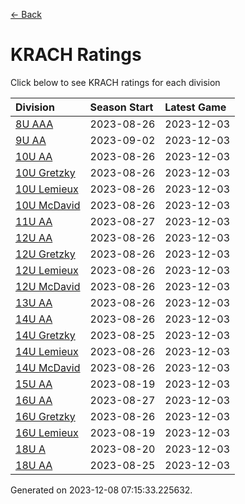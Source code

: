 [<- Back](../readme.md)
# KRACH Ratings
Click below to see KRACH ratings for each division

| Division | Season Start | Latest Game |
| :-- | :-- | :-- |
| [8U AAA](8U-AAA-ratings.md) | 2023-08-26 | 2023-12-03 |
| [9U AA](9U-AA-ratings.md) | 2023-09-02 | 2023-12-03 |
| [10U AA](10U-AA-ratings.md) | 2023-08-26 | 2023-12-03 |
| [10U Gretzky](10U-Gretzky-ratings.md) | 2023-08-26 | 2023-12-03 |
| [10U Lemieux](10U-Lemieux-ratings.md) | 2023-08-26 | 2023-12-03 |
| [10U McDavid](10U-McDavid-ratings.md) | 2023-08-26 | 2023-12-03 |
| [11U AA](11U-AA-ratings.md) | 2023-08-27 | 2023-12-03 |
| [12U AA](12U-AA-ratings.md) | 2023-08-26 | 2023-12-03 |
| [12U Gretzky](12U-Gretzky-ratings.md) | 2023-08-26 | 2023-12-03 |
| [12U Lemieux](12U-Lemieux-ratings.md) | 2023-08-26 | 2023-12-03 |
| [12U McDavid](12U-McDavid-ratings.md) | 2023-08-26 | 2023-12-03 |
| [13U AA](13U-AA-ratings.md) | 2023-08-26 | 2023-12-03 |
| [14U AA](14U-AA-ratings.md) | 2023-08-26 | 2023-12-03 |
| [14U Gretzky](14U-Gretzky-ratings.md) | 2023-08-25 | 2023-12-03 |
| [14U Lemieux](14U-Lemieux-ratings.md) | 2023-08-26 | 2023-12-03 |
| [14U McDavid](14U-McDavid-ratings.md) | 2023-08-26 | 2023-12-03 |
| [15U AA](15U-AA-ratings.md) | 2023-08-19 | 2023-12-03 |
| [16U AA](16U-AA-ratings.md) | 2023-08-27 | 2023-12-03 |
| [16U Gretzky](16U-Gretzky-ratings.md) | 2023-08-26 | 2023-12-03 |
| [16U Lemieux](16U-Lemieux-ratings.md) | 2023-08-19 | 2023-12-03 |
| [18U A](18U-A-ratings.md) | 2023-08-20 | 2023-12-03 |
| [18U AA](18U-AA-ratings.md) | 2023-08-25 | 2023-12-03 |

Generated on 2023-12-08 07:15:33.225632.
